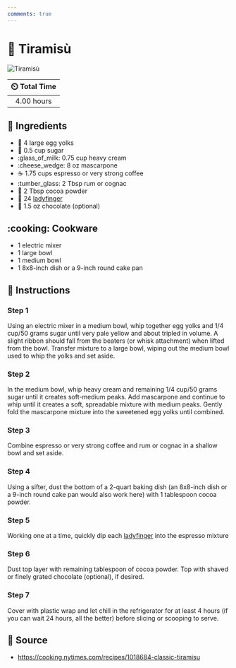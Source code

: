 ```yaml
---
comments: true
---
```

# :cake: Tiramisù

![Tiramisù](../assets/images/tiramisù.jpg)

| :timer_clock: Total Time |
|:-----------------------: |
| 4.00 hours |

## :salt: Ingredients

- :egg: 4 large egg yolks
- :candy: 0.5 cup sugar
- :glass_of_milk: 0.75 cup heavy cream
- :cheese_wedge: 8 oz mascarpone
- :coffee: 1.75 cups espresso or very strong coffee
- :tumber_glass: 2 Tbsp rum or cognac
- :chocolate_bar: 2 Tbsp cocoa powder
- :baguette_bread: 24 [ladyfinger][1]
- :chocolate_bar: 1.5 oz chocolate (optional)

## :cooking: Cookware

- 1 electric mixer
- 1 large bowl
- 1 medium bowl
- 1 8x8-inch dish or a 9-inch round cake pan

## :pencil: Instructions

### Step 1

Using an electric mixer in a medium bowl, whip together egg yolks and 1/4 cup/50 grams sugar until very pale yellow and
about tripled in volume. A slight ribbon should fall from the beaters (or whisk attachment) when lifted from the bowl.
Transfer mixture to a large bowl, wiping out the medium bowl used to whip the yolks and set aside.

### Step 2

In the medium bowl, whip heavy cream and remaining 1/4 cup/50 grams sugar until it creates soft-medium peaks. Add
mascarpone and continue to whip until it creates a soft, spreadable mixture with medium peaks. Gently fold the
mascarpone mixture into the sweetened egg yolks until combined.

### Step 3

Combine espresso or very strong coffee and rum or cognac in a shallow bowl and set aside.

### Step 4

Using a sifter, dust the bottom of a 2-quart baking dish (an 8x8-inch dish or a 9-inch round cake pan would also work
here) with 1 tablespoon cocoa powder.

### Step 5

Working one at a time, quickly dip each [ladyfinger][1] into the espresso mixture

### Step 6

Dust top layer with remaining tablespoon of cocoa powder. Top with shaved or finely grated chocolate (optional), if
desired.

### Step 7

Cover with plastic wrap and let chill in the refrigerator for at least 4 hours (if you can wait 24 hours, all the
better) before slicing or scooping to serve.

## :link: Source

- <https://cooking.nytimes.com/recipes/1018684-classic-tiramisu>

[1]: <../cookies-and-bars/ladyfingers.md>
